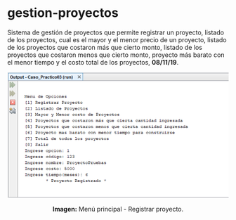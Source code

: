 # gestion-proyectos
Sistema de gestión de proyectos que permite registrar un proyecto, listado de los proyectos, cual es el mayor y el menor precio de un proyecto, listado de los proyectos que costaron más que cierto monto, listado de los proyectos que costaron menos que cierto monto, proyecto más barato con el menor tiempo y el costo total de los proyectos, **08/11/19**.

<div align="center">
<img src="src/media/menu-principal.png">
<p><strong>Imagen:</strong> Menú principal - Registrar proyecto.</p>
</div>

